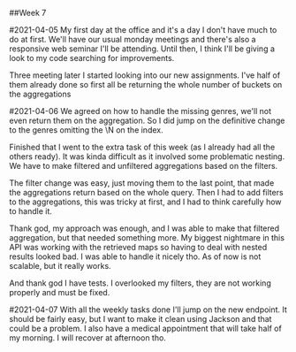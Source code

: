 ##Week 7

#2021-04-05
My first day at the office and it's a day I don't have much to do at first.
We'll have our usual monday meetings and there's also a responsive web seminar I'll be attending.
Until then, I think I'll be giving a look to my code searching for improvements.

Three meeting later I started looking into our new assignments.
I've half of them already done so first all be returning the whole number of buckets on the aggregations

#2021-04-06
We agreed on how to handle the missing genres, we'll not even return them on the aggregation. 
So I did jump on the definitive change to the genres omitting the \N on the index.

Finished that I went to the extra task of this week (as I already had all the others ready).
It was kinda difficult as it involved some problematic nesting.
We have to make filtered and unfiltered aggregations based on the filters.

The filter change was easy, just moving them to the last point, that made the aggregations return based on the whole query.
Then I had to add filters to the aggregations, this was tricky at first, and I had to think carefully how to handle it.

Thank god, my approach was enough, and I was able to make that filtered aggregation, but that needed something more.
My biggest nightmare in this API was working with the retrieved maps so having to deal with nested results looked bad.
I was able to handle it nicely tho. As of now is not scalable, but it really works.

And thank god I have tests. 
I overlooked my filters, they are not working properly and must be fixed.

#2021-04-07
With all the weekly tasks done I'll jump on the new endpoint.
It should be fairly easy, but I want to make it clean using Jackson and that could be a problem.
I also have a medical appointment that will take half of my morning.
I will recover at afternoon tho.